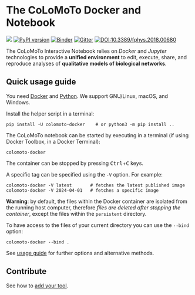 # The CoLoMoTo Docker and Notebook

 <a title="Docker Hub" href="https://hub.docker.com/r/colomoto/colomoto-docker"><img src="https://img.shields.io/docker/pulls/colomoto/colomoto-docker.svg?longCache=true&style=flat-square&logo=docker&logoColor=fff"></a>
[![PyPI version](https://badge.fury.io/py/colomoto-docker.svg)](https://badge.fury.io/py/colomoto-docker)
[![Binder](https://mybinder.org/badge.svg)](https://mybinder.org/v2/gh/colomoto/colomoto-docker/mybinder/latest)
[![Gitter](https://badges.gitter.im/colomoto/colomoto-docker.svg)](https://matrix.to/#/#colomoto_community:gitter.im)
[![DOI:10.3389/fphys.2018.00680](http://img.shields.io/badge/DOI-10.3389/fphys.2018.00680-blue.svg)](https://doi.org/10.3389/fphys.2018.00680)


The CoLoMoTo Interactive Notebook relies on *Docker* and *Jupyter* technologies to provide a **unified environment** to edit, execute, share, and reproduce analyses of **qualitative models of biological networks**.

## Quick usage guide

You need [Docker](https://docs.docker.com/get-docker/) and [Python](http://python.org).
We support GNU/Linux, macOS, and Windows.

Install the helper script in a terminal:

    pip install -U colomoto-docker    # or python3 -m pip install ..

The CoLoMoTo notebook can be started by executing in a terminal (if using Docker Toolbox, in a Docker Terminal):

    colomoto-docker

The container can be stopped by pressing <kbd>Ctrl</kbd>+<kbd>C</kbd> keys.

A specific tag can be specified using the `-V` option. For example:

    colomoto-docker -V latest       # fetches the latest published image
    colomoto-docker -V 2024-04-01   # fetches a specific image

**Warning**: by default, the files within the Docker container are isolated from the running host computer, therefore *files are deleted after stopping the container*, except the files within the `persistent` directory.

To have access to the files of your current directory you can use the `--bind` option:

    colomoto-docker --bind .

See [usage guide](docs/usage.md) for further options and alternative methods.

## Contribute

See how to [add your tool](CONTRIBUTING.md).
